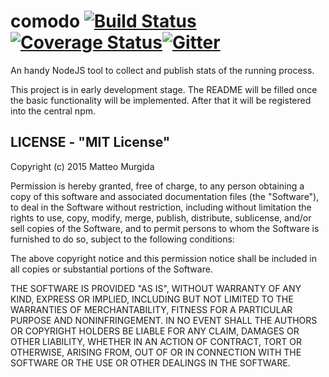 # comodo [![Build Status](https://travis-ci.org/teomurgi/comodo.svg)](https://travis-ci.org/teomurgi/comodo) [![Coverage Status](https://coveralls.io/repos/teomurgi/comodo/badge.svg?branch=master)](https://coveralls.io/r/teomurgi/comodo?branch=master)[![Gitter](https://badges.gitter.im/Join%20Chat.svg)](https://gitter.im/teomurgi/comodo?utm_source=badge&utm_medium=badge&utm_campaign=pr-badge&utm_content=badge)

An handy NodeJS tool to collect and publish stats of the running process.

This project is in early development stage. The README will be filled once the basic functionality will be implemented. After that it will be registered into the central npm.


## LICENSE - "MIT License"

Copyright (c) 2015 Matteo Murgida

Permission is hereby granted, free of charge, to any person
obtaining a copy of this software and associated documentation
files (the "Software"), to deal in the Software without
restriction, including without limitation the rights to use,
copy, modify, merge, publish, distribute, sublicense, and/or sell
copies of the Software, and to permit persons to whom the
Software is furnished to do so, subject to the following
conditions:

The above copyright notice and this permission notice shall be
included in all copies or substantial portions of the Software.

THE SOFTWARE IS PROVIDED "AS IS", WITHOUT WARRANTY OF ANY KIND,
EXPRESS OR IMPLIED, INCLUDING BUT NOT LIMITED TO THE WARRANTIES
OF MERCHANTABILITY, FITNESS FOR A PARTICULAR PURPOSE AND
NONINFRINGEMENT. IN NO EVENT SHALL THE AUTHORS OR COPYRIGHT
HOLDERS BE LIABLE FOR ANY CLAIM, DAMAGES OR OTHER LIABILITY,
WHETHER IN AN ACTION OF CONTRACT, TORT OR OTHERWISE, ARISING
FROM, OUT OF OR IN CONNECTION WITH THE SOFTWARE OR THE USE OR
OTHER DEALINGS IN THE SOFTWARE.
